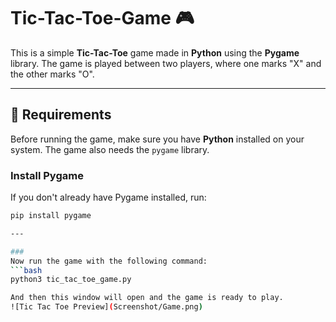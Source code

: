# Tic-Tac-Toe-Game 🎮
This is a simple **Tic-Tac-Toe** game made in **Python** using the **Pygame** library. The game is played between two players, where one marks "X" and the other marks "O".

---

## 📌 Requirements

Before running the game, make sure you have **Python** installed on your system. The game also needs the `pygame` library.

### **Install Pygame**
If you don't already have Pygame installed, run:
```bash
pip install pygame

---

###
Now run the game with the following command:
```bash
python3 tic_tac_toe_game.py

And then this window will open and the game is ready to play.
![Tic Tac Toe Preview](Screenshot/Game.png)

